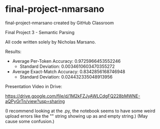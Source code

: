 # final-project-nmarsano
final-project-nmarsano created by GitHub Classroom

Final Project 3 - Semantic Parsing

All code written solely by Nicholas Marsano.

Results:
- Average Per-Token Accuracy: 0.9725966453552246
  - Standard Deviation: 0.0034610603470355272
- Average Exact-Match Accuracy: 0.8342856168746948
  - Standard Deviation: 0.024432335048913956

Presentation Video in Drive:

https://drive.google.com/file/d/1M2kFZJyAWLCdgFQ228bMWNE-aQPyGrTn/view?usp=sharing


(I recommend looking at the .py, the notebook seems to have some weird upload errors like the "<PAD>" string showing up as and empty string.)
(May cause some confusion.)
